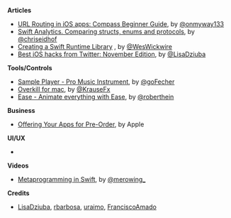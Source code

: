 **Articles**

* [URL Routing in iOS apps: Compass Beginner Guide](https://medium.com/flawless-app-stories/url-routing-with-compass-d59c0061e7e2), by [@onmyway133](https://twitter.com/onmyway133)
* [Swift Analytics. Comparing structs, enums and protocols](http://chris.eidhof.nl/post/swift-analytics/), by [@chriseidhof](https://twitter.com/chriseidhof)
* [Creating a Swift Runtime Library](https://medium.com/@weswickwire/creating-a-swift-runtime-library-3cc92fc486cc)
, by [@WesWickwire](https://twitter.com/weswickwire)
* [Best iOS hacks from Twitter: November Edition](https://medium.com/flawless-app-stories/best-ios-hacks-from-twitter-november-edition-bd38edba8ea4), by [@LisaDziuba](https://twitter.com/LisaDziuba)

**Tools/Controls**

* [Sample Player - Pro Music Instrument](https://github.com/AudioKit/ROMPlayer), by [@goFecher](https://twitter.com/goFecher)
* [Overkill for mac](https://github.com/KrauseFx/overkill-for-mac), by [@KrauseFx](https://github.com/KrauseFx)
* [Ease - Animate everything with Ease](https://github.com/roberthein/Ease), by [@roberthein](https://twitter.com/roberthein)
 
**Business**

* [Offering Your Apps for Pre-Order](https://developer.apple.com/app-store/pre-orders/), by Apple

**UI/UX**

* 

**Videos**

* [Metaprogramming in Swift](https://youtu.be/NISkw-N9Y9k), by [@merowing_](https://twitter.com/merowing_)

**Credits**

* [LisaDziuba](https://github.com/LisaDziuba), [rbarbosa](https://github.com/rbarbosa), [uraimo](https://github.com/uraimo), [FranciscoAmado](https://github.com/FranciscoAmado)
